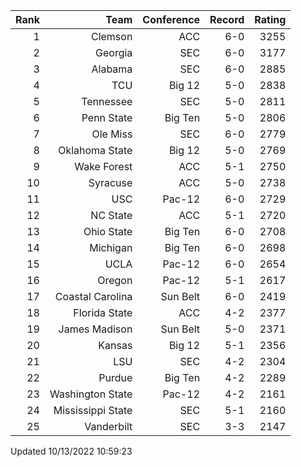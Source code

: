 | Rank  | Team                 | Conference           | Record   | Rating |
| ---:  | ---:                 | ---:                 | ---:     | ---:   |
| 1     | Clemson              | ACC                  | 6-0      | 3255   |
| 2     | Georgia              | SEC                  | 6-0      | 3177   |
| 3     | Alabama              | SEC                  | 6-0      | 2885   |
| 4     | TCU                  | Big 12               | 5-0      | 2838   |
| 5     | Tennessee            | SEC                  | 5-0      | 2811   |
| 6     | Penn State           | Big Ten              | 5-0      | 2806   |
| 7     | Ole Miss             | SEC                  | 6-0      | 2779   |
| 8     | Oklahoma State       | Big 12               | 5-0      | 2769   |
| 9     | Wake Forest          | ACC                  | 5-1      | 2750   |
| 10    | Syracuse             | ACC                  | 5-0      | 2738   |
| 11    | USC                  | Pac-12               | 6-0      | 2729   |
| 12    | NC State             | ACC                  | 5-1      | 2720   |
| 13    | Ohio State           | Big Ten              | 6-0      | 2708   |
| 14    | Michigan             | Big Ten              | 6-0      | 2698   |
| 15    | UCLA                 | Pac-12               | 6-0      | 2654   |
| 16    | Oregon               | Pac-12               | 5-1      | 2617   |
| 17    | Coastal Carolina     | Sun Belt             | 6-0      | 2419   |
| 18    | Florida State        | ACC                  | 4-2      | 2377   |
| 19    | James Madison        | Sun Belt             | 5-0      | 2371   |
| 20    | Kansas               | Big 12               | 5-1      | 2356   |
| 21    | LSU                  | SEC                  | 4-2      | 2304   |
| 22    | Purdue               | Big Ten              | 4-2      | 2289   |
| 23    | Washington State     | Pac-12               | 4-2      | 2161   |
| 24    | Mississippi State    | SEC                  | 5-1      | 2160   |
| 25    | Vanderbilt           | SEC                  | 3-3      | 2147   |

Updated 10/13/2022 10:59:23
